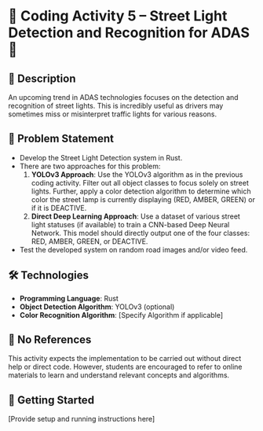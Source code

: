 # 🚦 Coding Activity 5 – Street Light Detection and Recognition for ADAS 🚦

## 📝 Description

An upcoming trend in ADAS technologies focuses on the detection and recognition of street lights. This is incredibly useful as drivers may sometimes miss or misinterpret traffic lights for various reasons.

## 🎯 Problem Statement

- Develop the Street Light Detection system in Rust.
- There are two approaches for this problem:
  1. **YOLOv3 Approach**: Use the YOLOv3 algorithm as in the previous coding activity. Filter out all object classes to focus solely on street lights. Further, apply a color detection algorithm to determine which color the street lamp is currently displaying (RED, AMBER, GREEN) or if it is DEACTIVE.
  2. **Direct Deep Learning Approach**: Use a dataset of various street light statuses (if available) to train a CNN-based Deep Neural Network. This model should directly output one of the four classes: RED, AMBER, GREEN, or DEACTIVE.
- Test the developed system on random road images and/or video feed.

## 🛠 Technologies

- **Programming Language**: Rust
- **Object Detection Algorithm**: YOLOv3 (optional)
- **Color Recognition Algorithm**: [Specify Algorithm if applicable]

## 🚫 No References

This activity expects the implementation to be carried out without direct help or direct code. However, students are encouraged to refer to online materials to learn and understand relevant concepts and algorithms.

## 🏁 Getting Started

[Provide setup and running instructions here]
